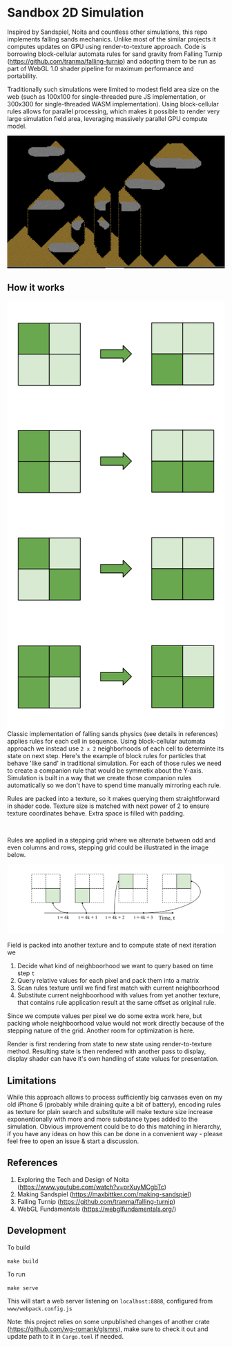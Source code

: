 # Sandbox 2D Simulation

Inspired by Sandspiel, Noita and countless other simulations, this repo implements falling sands mechanics. Unlike most of the similar projects it computes updates on GPU using render-to-texture approach. Code is borrowing block-cellular automata rules for sand gravity from Falling Turnip (https://github.com/tranma/falling-turnip) and adopting them to be run as part of WebGL 1.0 shader pipeline for maximum performance and portability.

Traditionally such simulations were limited to modest field area size on the web (such as 100x100 for single-threaded pure JS implementation, or 300x300 for single-threaded WASM implementation). Using block-cellular rules allows for parallel processing, which makes it possible to render very large simulation field area, leveraging massively parallel GPU compute model.

<p align="center">
    <img src="/docs/preview.png">
</p>

## How it works

<img align="left" src="/docs/rules-illustration.svg">

Classic implementation of falling sands physics (see details in references) applies rules for each cell in sequence. Using block-cellular automata approach we instead use `2 x 2` neighborhoods of each cell to determinte its state on next step. Here's the example of block rules for particles that behave 'like sand' in traditional simulation. For each of those rules we need to create a companion rule that would be symmetix about the Y-axis. Simulation is built in a way that we create those companion rules automatically so we don't have to spend time manually mirroring each rule.

Rules are packed into a texture, so it makes querying them straightforward in shader code. Texture size is matched with next power of 2 to ensure texture coordinates behave. Extra space is filled with padding.

<br clear="left"/>

Rules are applied in a stepping grid where we alternate between odd and even columns and rows, stepping grid could be illustrated in the image below.

<img src="/docs/stepping-grid.svg">

Field is packed into another texture and to compute state of next iteration we

1. Decide what kind of neighboorhood we want to query based on time step `t`
2. Query relative values for each pixel and pack them into a matrix
3. Scan rules texture until we find first match with current neighboorhood
4. Substitute current neighboorhood with values from yet another texture, that contains rule application result at the same offset as original rule.

Since we compute values per pixel we do some extra work here, but packing whole neighboorhood value would not work directly because of the stepping nature of the grid. Another room for optimization is here.

Render is first rendering from state to new state using render-to-texture method. Resulting state is then rendered with another pass to display, display shader can have it's own handling of state values for presentation.

## Limitations

While this approach allows to process sufficiently big canvases even on my old iPhone 6 (probably while draining quite a bit of battery), encoding rules as texture for plain search and substitute will make texture size increase exponentionally with more and more substance types added to the simulation. Obvious improvement could be to do this matching in hierarchy, if you have any ideas on how this can be done in a convenient way - please feel free to open an issue & start a discussion.

## References

1. Exploring the Tech and Design of Noita (https://www.youtube.com/watch?v=prXuyMCgbTc)
2. Making Sandspiel (https://maxbittker.com/making-sandspiel)
3. Falling Turnip (https://github.com/tranma/falling-turnip)
4. WebGL Fundamentals (https://webglfundamentals.org/)

## Development

To build

```make build```

To run

```make serve```

This will start a web server listening on `localhost:8888`, configured from `www/webpack.config.js`

Note: this project relies on some unpublished changes of another crate (https://github.com/wg-romank/glsmrs), make sure to check it out and update path to it in `Cargo.toml` if needed.
